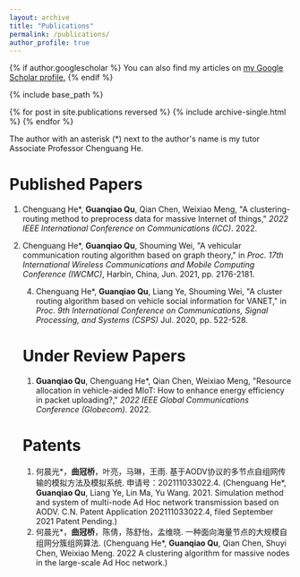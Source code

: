 ```yaml
---
layout: archive
title: "Publications"
permalink: /publications/
author_profile: true
---
```


{% if author.googlescholar %}
  You can also find my articles on <u><a href="{{author.googlescholar}}">my Google Scholar profile</a>.</u>
{% endif %}

{% include base_path %}

{% for post in site.publications reversed %}
  {% include archive-single.html %}
{% endfor %}

The author with an asterisk (\*) next to the author's name is my tutor Associate Professor Chenguang He.

Published Papers 
==
1. Chenguang He\*, **Guanqiao Qu**, Qian Chen, Weixiao Meng, "A clustering-routing method to preprocess data for massive Internet of things," *2022 IEEE International Conference on Communications (ICC)*. 2022.  

2. Chenguang He\*, **Guanqiao Qu**, Shouming Wei, "A vehicular communication routing algorithm based on graph theory," in *Proc. 17th International Wireless Communications and Mobile Computing Conference (IWCMC)*, Harbin, China, Jun. 2021, pp. 2176-2181.
    <!---
    Proc. 17th Int. Wireless Commun. Mobile Comput. Conf. (IWCMC)
[*Click here to download.*](http://guanqiaoqu.com/files/IWCMC'2021.pdf)
    -->

3. Chenguang He\*, **Guanqiao Qu**, Liang Ye, Shouming Wei, "A two-level communication routing algorithm based on vehicle attribute information for vehicular Ad Hoc
network," *Wireless Communications and Mobile Computing*, vol. 2021, pp. 1–14, 2021.
<!---
    [*Click here to download.*](http://guanqiaoqu.com/files/WCMC.pdf)
 -->
 
4. Chenguang He\*, **Guanqiao Qu**, Liang Ye, Shouming Wei, "A cluster routing algorithm based on vehicle social information for VANET," in *Proc. 9th International Conference on Communications, Signal Processing, and Systems (CSPS)* Jul. 2020, pp. 522-528.
<!---
    [*Click here to download.*](http://guanqiaoqu.com/files/CSPS'2020.pdf)
 -->
 
Under Review Papers
==
1. **Guanqiao Qu**, Chenguang He\*, Qian Chen, Weixiao Meng, "Resource allocation in vehicle-aided MIoT: How to enhance energy efficiency in packet uploading?," *2022 IEEE Global Communications Conference (Globecom)*. 2022. 
  
  
Patents
==
1. 何晨光\*，**曲冠桥**，叶亮，马琳，王雨. 基于AODV协议的多节点自组网传输的模拟方法及模拟系统. 申请号：202111033022.4.  (Chenguang He\*, **Guanqiao Qu**, Liang Ye, Lin Ma, Yu Wang. 2021. Simulation method and system of multi-node Ad Hoc network transmission based on AODV. C.N. Patent Application 202111033022.4, filed September 2021 Patent Pending.)
2. 何晨光\*，**曲冠桥**，陈倩，陈舒怡，孟维晓. 一种面向海量节点的大规模自组网分簇组网算法. (Chenguang He\*, **Guanqiao Qu**, Qian Chen, Shuyi Chen, Weixiao Meng. 2022 A clustering algorithm for massive nodes in the large-scale Ad Hoc network.)
